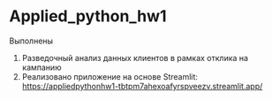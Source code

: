 # Applied_python_hw1

Выполнены
1. Разведочный анализ данных клиентов в рамках отклика на кампанию
2. Реализовано приложение на основе Streamlit: https://appliedpythonhw1-tbtpm7ahexoafyrspveezv.streamlit.app/
